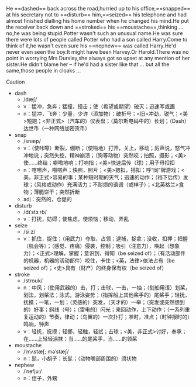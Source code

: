 He ==dashed== back across the road,hurried up to his office,==snapped== at his secretary not to ==disturb== him,==seized== his telephone and had almost finished dialling his home number when he changed his mind.He put the receiver back down and ==stroked== his ==moustache==,thinking … no,he was being stupid.Potter wasn't such an unusual name.He was sure there were lots of people called Potter who had a son called Harry.Come to think of it,he wasn't even sure his ==nephew== was called Harry.He'd never even seen the boy.It might have been Harvey.Or Harold.There was no point in worrying Mrs Dursley,she always got so upset at any mention of her sister.He didn't blame her – if he'd had a sister like that … but all the same,those people in cloaks …

> [!caution]
>
> - dash
>   - /dæʃ/
>   - v：猛冲，急奔；猛撞，撞击；使（希望或期望）破灭；迅速写或画
>   - n：猛冲，飞奔；少量，少许（添加物）；破折号；<旧>冲劲，锐气；<美>短跑；<非正式>（汽车的）仪表盘；（莫尔斯电码中的）长划；（Dash）达世币（一种网络加密货币）
> - snap
>   - /snæp/
>   - v：（使咔嚓）断裂，绷断；（使啪地）打开，关上，移动；厉声说，怒气冲冲地说；突然失控，精神崩溃；（狗等动物）突然咬；拍照，摄影；<美>使……终结；噼啪地响；打响指；<美>快速后传（球）；用子母扣扣
>   - n：喀嚓声，啪嗒声；快照，照片；<美>摁扣，搭扣；呼“同”牌游戏；<美，非正式>容易的事；某种短时期的天气；迅速的动作；（裆下后传）发球；（风格或动作）充满活力；不耐烦的语调（或样子）；<北英格兰>食物；薄脆饼干；突然折断
>   - adj：突然的，仓促的
> - disturb
>   - /dɪˈstɜːrb/
>   - v：打扰，妨碍；使焦虑，使烦恼；移动，弄乱
> - seize
>   - /siːz/
>   - v：抓住，捉住；（用武力）夺取，占领；逮捕，捉拿；没收，扣押；把握（机会等）；（感觉、疼痛）侵袭，控制；吸引（注意力），唤起（想象力）；<正式>理解，掌握；意识到，得知（be seized of）；（有活动部件的机器，机器的活动部件）咬住，卡住；<英，法律>依法占有（be seized of）；<史>具有（财产）的终身保有权（be seized of）
> - stroke
>   - /stroʊk/
>   - n：中风；（使用武器的）击，打；击球，一击，一抽；（划船用语）划桨，划法，划桨法；泳式，游泳姿势；（指挥船上其他桨手的）尾桨手；轻抚，抚摸；一笔，一划；（灵感的）突发，（天才的）一举；（突发或突然想到的）好事；斜线（号）；（雷电的）闪光；来回动作，上下动作；（一系列重复运动的）节奏，律动；（鸟翼的）一次扑打；准时，准点；（时钟报时的）鸣响，钟声
>   - v：轻抚，抚摸；轻挪，轻触，轻拭；击球；<美，非正式>讨好，奉承；在……上轻轻涂抹；当……的尾桨手，当……的领桨
> - moustache
>   - /ˈmʌstæʃ; məˈstæʃ/
>   - n：髭，小胡子；长髭；（动物嘴部周围的）须状物
> - nephew
>   - /ˈnefjuː/
>   - n：侄子，外甥

